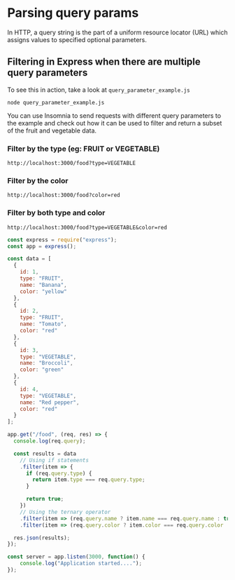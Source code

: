 # Parsing query params

In HTTP, a query string is the part of a uniform resource locator (URL) which assigns values to specified optional parameters. 

## Filtering in Express when there are multiple query parameters


To see this in action, take a look at `query_parameter_example.js`

```text
node query_parameter_example.js
```

You can use Insomnia to send requests with different query parameters to the example and check out how it can be used to filter and return a subset of the fruit and vegetable data. 

### Filter by the type (eg: FRUIT or VEGETABLE)

```
http://localhost:3000/food?type=VEGETABLE
```

### Filter by the color

```
http://localhost:3000/food?color=red
```

### Filter by both type and color

```
http://localhost:3000/food?type=VEGETABLE&color=red
```

```javascript
const express = require("express");
const app = express();

const data = [
  {
    id: 1,
    type: "FRUIT",
    name: "Banana",
    color: "yellow"
  },
  {
    id: 2,
    type: "FRUIT",
    name: "Tomato",
    color: "red"
  },
  {
    id: 3,
    type: "VEGETABLE",
    name: "Broccoli",
    color: "green"
  },
  {
    id: 4,
    type: "VEGETABLE",
    name: "Red pepper",
    color: "red"
  }
];

app.get("/food", (req, res) => {
  console.log(req.query);

  const results = data
    // Using if statements
    .filter(item => {
      if (req.query.type) {
        return item.type === req.query.type;
      }

      return true;
    })
    // Using the ternary operator
    .filter(item => (req.query.name ? item.name === req.query.name : true))
    .filter(item => (req.query.color ? item.color === req.query.color : true));

  res.json(results);
});

const server = app.listen(3000, function() {
    console.log("Application started....");
});
```

